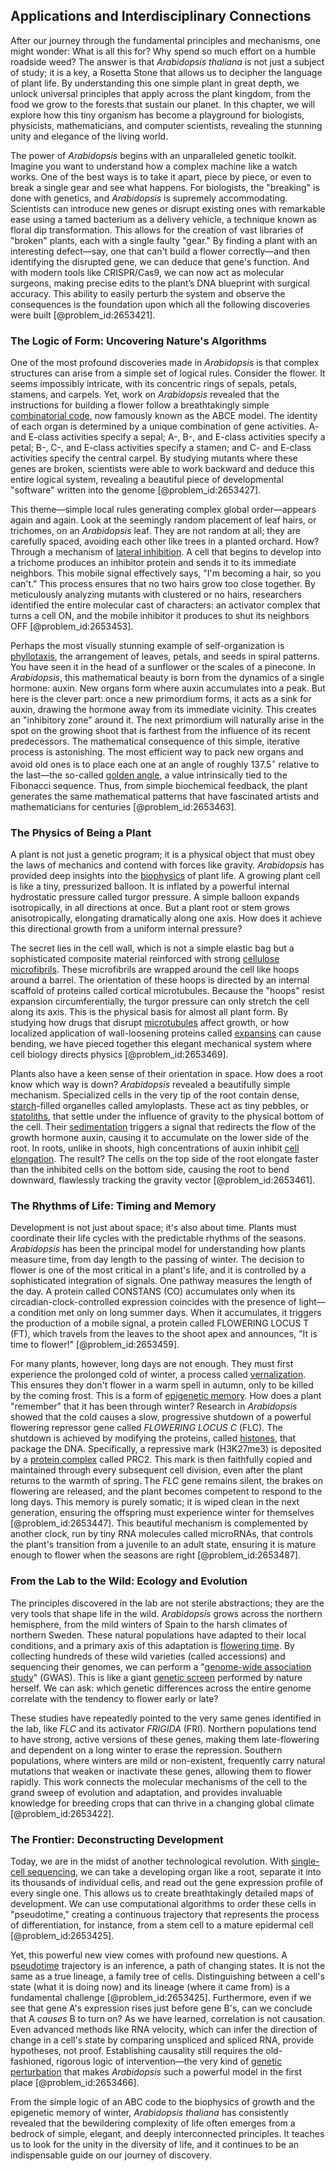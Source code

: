 ## Applications and Interdisciplinary Connections

After our journey through the fundamental principles and mechanisms, one might wonder: What is all this for? Why spend so much effort on a humble roadside weed? The answer is that *Arabidopsis thaliana* is not just a subject of study; it is a key, a Rosetta Stone that allows us to decipher the language of plant life. By understanding this one simple plant in great depth, we unlock universal principles that apply across the plant kingdom, from the food we grow to the forests that sustain our planet. In this chapter, we will explore how this tiny organism has become a playground for biologists, physicists, mathematicians, and computer scientists, revealing the stunning unity and elegance of the living world.

The power of *Arabidopsis* begins with an unparalleled genetic toolkit. Imagine you want to understand how a complex machine like a watch works. One of the best ways is to take it apart, piece by piece, or even to break a single gear and see what happens. For biologists, the "breaking" is done with genetics, and *Arabidopsis* is supremely accommodating. Scientists can introduce new genes or disrupt existing ones with remarkable ease using a tamed bacterium as a delivery vehicle, a technique known as floral dip transformation. This allows for the creation of vast libraries of "broken" plants, each with a single faulty "gear." By finding a plant with an interesting defect—say, one that can't build a flower correctly—and then identifying the disrupted gene, we can deduce that gene's function. And with modern tools like CRISPR/Cas9, we can now act as molecular surgeons, making precise edits to the plant’s DNA blueprint with surgical accuracy. This ability to easily perturb the system and observe the consequences is the foundation upon which all the following discoveries were built [@problem_id:2653421].

### The Logic of Form: Uncovering Nature's Algorithms

One of the most profound discoveries made in *Arabidopsis* is that complex structures can arise from a simple set of logical rules. Consider the flower. It seems impossibly intricate, with its concentric rings of sepals, petals, stamens, and carpels. Yet, work on *Arabidopsis* revealed that the instructions for building a flower follow a breathtakingly simple [combinatorial code](@article_id:170283), now famously known as the ABCE model. The identity of each organ is determined by a unique combination of gene activities. A- and E-class activities specify a sepal; A-, B-, and E-class activities specify a petal; B-, C-, and E-class activities specify a stamen; and C- and E-class activities specify the central carpel. By studying mutants where these genes are broken, scientists were able to work backward and deduce this entire logical system, revealing a beautiful piece of developmental "software" written into the genome [@problem_id:2653427].

This theme—simple local rules generating complex global order—appears again and again. Look at the seemingly random placement of leaf hairs, or trichomes, on an *Arabidopsis* leaf. They are not random at all; they are carefully spaced, avoiding each other like trees in a planted orchard. How? Through a mechanism of [lateral inhibition](@article_id:154323). A cell that begins to develop into a trichome produces an inhibitor protein and sends it to its immediate neighbors. This mobile signal effectively says, "I'm becoming a hair, so you can't." This process ensures that no two hairs grow too close together. By meticulously analyzing mutants with clustered or no hairs, researchers identified the entire molecular cast of characters: an activator complex that turns a cell ON, and the mobile inhibitor it produces to shut its neighbors OFF [@problem_id:2653453].

Perhaps the most visually stunning example of self-organization is [phyllotaxis](@article_id:163854), the arrangement of leaves, petals, and seeds in spiral patterns. You have seen it in the head of a sunflower or the scales of a pinecone. In *Arabidopsis*, this mathematical beauty is born from the dynamics of a single hormone: auxin. New organs form where auxin accumulates into a peak. But here is the clever part: once a new primordium forms, it acts as a sink for auxin, drawing the hormone away from its immediate vicinity. This creates an "inhibitory zone" around it. The next primordium will naturally arise in the spot on the growing shoot that is farthest from the influence of its recent predecessors. The mathematical consequence of this simple, iterative process is astonishing. The most efficient way to pack new organs and avoid old ones is to place each one at an angle of roughly $137.5^\circ$ relative to the last—the so-called [golden angle](@article_id:170615), a value intrinsically tied to the Fibonacci sequence. Thus, from simple biochemical feedback, the plant generates the same mathematical patterns that have fascinated artists and mathematicians for centuries [@problem_id:2653463].

### The Physics of Being a Plant

A plant is not just a genetic program; it is a physical object that must obey the laws of mechanics and contend with forces like gravity. *Arabidopsis* has provided deep insights into the [biophysics](@article_id:154444) of plant life. A growing plant cell is like a tiny, pressurized balloon. It is inflated by a powerful internal hydrostatic pressure called turgor pressure. A simple balloon expands isotropically, in all directions at once. But a plant root or stem grows anisotropically, elongating dramatically along one axis. How does it achieve this directional growth from a uniform internal pressure?

The secret lies in the cell wall, which is not a simple elastic bag but a sophisticated composite material reinforced with strong [cellulose microfibrils](@article_id:150607). These microfibrils are wrapped around the cell like hoops around a barrel. The orientation of these hoops is directed by an internal scaffold of proteins called cortical microtubules. Because the "hoops" resist expansion circumferentially, the turgor pressure can only stretch the cell along its axis. This is the physical basis for almost all plant form. By studying how drugs that disrupt [microtubules](@article_id:139377) affect growth, or how localized application of wall-loosening proteins called [expansins](@article_id:150785) can cause bending, we have pieced together this elegant mechanical system where cell biology directs physics [@problem_id:2653469].

Plants also have a keen sense of their orientation in space. How does a root know which way is down? *Arabidopsis* revealed a beautifully simple mechanism. Specialized cells in the very tip of the root contain dense, [starch](@article_id:153113)-filled organelles called amyloplasts. These act as tiny pebbles, or [statoliths](@article_id:153890), that settle under the influence of gravity to the physical bottom of the cell. Their [sedimentation](@article_id:263962) triggers a signal that redirects the flow of the growth hormone auxin, causing it to accumulate on the lower side of the root. In roots, unlike in shoots, high concentrations of auxin inhibit [cell elongation](@article_id:151511). The result? The cells on the top side of the root elongate faster than the inhibited cells on the bottom side, causing the root to bend downward, flawlessly tracking the gravity vector [@problem_id:2653461].

### The Rhythms of Life: Timing and Memory

Development is not just about space; it's also about time. Plants must coordinate their life cycles with the predictable rhythms of the seasons. *Arabidopsis* has been the principal model for understanding how plants measure time, from day length to the passing of winter. The decision to flower is one of the most critical in a plant's life, and it is controlled by a sophisticated integration of signals. One pathway measures the length of the day. A protein called CONSTANS (CO) accumulates only when its circadian-clock-controlled expression coincides with the presence of light—a condition met only on long summer days. When it accumulates, it triggers the production of a mobile signal, a protein called FLOWERING LOCUS T (FT), which travels from the leaves to the shoot apex and announces, "It is time to flower!" [@problem_id:2653459].

For many plants, however, long days are not enough. They must first experience the prolonged cold of winter, a process called [vernalization](@article_id:148312). This ensures they don't flower in a warm spell in autumn, only to be killed by the coming frost. This is a form of [epigenetic memory](@article_id:270986). How does a plant "remember" that it has been through winter? Research in *Arabidopsis* showed that the cold causes a slow, progressive shutdown of a powerful flowering repressor gene called *FLOWERING LOCUS C* (FLC). The shutdown is achieved by modifying the proteins, called [histones](@article_id:164181), that package the DNA. Specifically, a repressive mark (H3K27me3) is deposited by a [protein complex](@article_id:187439) called PRC2. This mark is then faithfully copied and maintained through every subsequent cell division, even after the plant returns to the warmth of spring. The *FLC* gene remains silent, the brakes on flowering are released, and the plant becomes competent to respond to the long days. This memory is purely somatic; it is wiped clean in the next generation, ensuring the offspring must experience winter for themselves [@problem_id:2653447]. This beautiful mechanism is complemented by another clock, run by tiny RNA molecules called microRNAs, that controls the plant's transition from a juvenile to an adult state, ensuring it is mature enough to flower when the seasons are right [@problem_id:2653487].

### From the Lab to the Wild: Ecology and Evolution

The principles discovered in the lab are not sterile abstractions; they are the very tools that shape life in the wild. *Arabidopsis* grows across the northern hemisphere, from the mild winters of Spain to the harsh climates of northern Sweden. These natural populations have adapted to their local conditions, and a primary axis of this adaptation is [flowering time](@article_id:162677). By collecting hundreds of these wild varieties (called accessions) and sequencing their genomes, we can perform a "[genome-wide association study](@article_id:175728)" (GWAS). This is like a giant [genetic screen](@article_id:268996) performed by nature herself. We can ask: which genetic differences across the entire genome correlate with the tendency to flower early or late?

These studies have repeatedly pointed to the very same genes identified in the lab, like *FLC* and its activator *FRIGIDA* (FRI). Northern populations tend to have strong, active versions of these genes, making them late-flowering and dependent on a long winter to erase the repression. Southern populations, where winters are mild or non-existent, frequently carry natural mutations that weaken or inactivate these genes, allowing them to flower rapidly. This work connects the molecular mechanisms of the cell to the grand sweep of evolution and adaptation, and provides invaluable knowledge for breeding crops that can thrive in a changing global climate [@problem_id:2653422].

### The Frontier: Deconstructing Development

Today, we are in the midst of another technological revolution. With [single-cell sequencing](@article_id:198353), we can take a developing organ like a root, separate it into its thousands of individual cells, and read out the gene expression profile of every single one. This allows us to create breathtakingly detailed maps of development. We can use computational algorithms to order these cells in "pseudotime," creating a continuous trajectory that represents the process of differentiation, for instance, from a stem cell to a mature epidermal cell [@problem_id:2653425].

Yet, this powerful new view comes with profound new questions. A [pseudotime](@article_id:261869) trajectory is an inference, a path of changing states. It is not the same as a true lineage, a family tree of cells. Distinguishing between a cell's state (what it is doing now) and its lineage (where it came from) is a fundamental challenge [@problem_id:2653425]. Furthermore, even if we see that gene A's expression rises just before gene B's, can we conclude that A *causes* B to turn on? As we have learned, correlation is not causation. Even advanced methods like RNA velocity, which can infer the direction of change in a cell's state by comparing unspliced and spliced RNA, provide hypotheses, not proof. Establishing causality still requires the old-fashioned, rigorous logic of intervention—the very kind of [genetic perturbation](@article_id:191274) that makes *Arabidopsis* such a powerful model in the first place [@problem_id:2653466].

From the simple logic of an ABC code to the biophysics of growth and the epigenetic memory of winter, *Arabidopsis thaliana* has consistently revealed that the bewildering complexity of life often emerges from a bedrock of simple, elegant, and deeply interconnected principles. It teaches us to look for the unity in the diversity of life, and it continues to be an indispensable guide on our journey of discovery.
